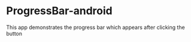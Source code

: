 # ProgressBar-android
This app demonstrates the progress bar which appears after clicking the button
